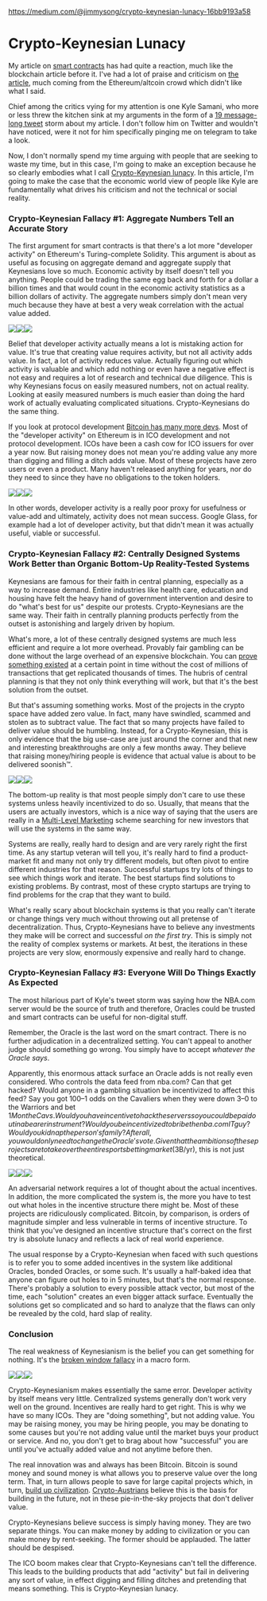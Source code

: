 https://medium.com/@jimmysong/crypto-keynesian-lunacy-16bb9193a58

# Crypto-Keynesian Lunacy

My article on [smart contracts][1] has had quite a reaction, much like the blockchain article before it. I've had a lot of praise and criticism on [the article][1], much coming from the Ethereum/altcoin crowd which didn't like what I said.

Chief among the critics vying for my attention is one Kyle Samani, who more or less threw the kitchen sink at my arguments in the form of a [19 message-long tweet][2] storm about my article. I don't follow him on Twitter and wouldn't have noticed, were it not for him specifically pinging me on telegram to take a look.

Now, I don't normally spend my time arguing with people that are seeking to waste my time, but in this case, I'm going to make an exception because he so clearly embodies what I call [Crypto-Keynesian lunacy][3]. In this article, I'm going to make the case that the economic world view of people like Kyle are fundamentally what drives his criticism and not the technical or social reality.

### Crypto-Keynesian Fallacy #1: Aggregate Numbers Tell an Accurate Story

The first argument for smart contracts is that there's a lot more "developer activity" on Ethereum's Turing-complete Solidity. This argument is about as useful as focusing on aggregate demand and aggregate supply that Keynesians love so much. Economic activity by itself doesn't tell you anything. People could be trading the same egg back and forth for a dollar a billion times and that would count in the economic activity statistics as a billion dollars of activity. The aggregate numbers simply don't mean very much because they have at best a very weak correlation with the actual value added.

![][4]![][5]![][5]

Belief that developer activity actually means a lot is mistaking action for value. It's true that creating value requires activity, but not all activity adds value. In fact, a lot of activity reduces value. Actually figuring out which activity is valuable and which add nothing or even have a negative effect is not easy and requires a lot of research and technical due diligence. This is why Keynesians focus on easily measured numbers, not on actual reality. Looking at easily measured numbers is much easier than doing the hard work of actually evaluating complicated situations. Crypto-Keynesians do the same thing.

If you look at protocol development [Bitcoin has many more devs][6]. Most of the "developer activity" on Ethereum is in ICO development and not protocol development. ICOs have been a cash cow for ICO issuers for over a year now. But raising money does not mean you're adding value any more than digging and filling a ditch adds value. Most of these projects have zero users or even a product. Many haven't released anything for years, nor do they need to since they have no obligations to the token holders.

![][7]![][8]![][9]

In other words, developer activity is a really poor proxy for usefulness or value-add and ultimately, activity does not mean success. Google Glass, for example had a lot of developer activity, but that didn't mean it was actually useful, viable or successful.

### Crypto-Keynesian Fallacy #2: Centrally Designed Systems Work Better than Organic Bottom-Up Reality-Tested Systems

Keynesians are famous for their faith in central planning, especially as a way to increase demand. Entire industries like health care, education and housing have felt the heavy hand of government intervention and desire to do "what's best for us" despite our protests. Crypto-Keynesians are the same way. Their faith in centrally planning products perfectly from the outset is astonishing and largely driven by hopium.

What's more, a lot of these centrally designed systems are much less efficient and require a lot more overhead. Provably fair gambling can be done without the large overhead of an expensive blockchain. You can [prove something existed][10] at a certain point in time without the cost of millions of transactions that get replicated thousands of times. The hubris of central planning is that they not only think everything will work, but that it's the best solution from the outset.

But that's assuming something works. Most of the projects in the crypto space have added zero value. In fact, many have swindled, scammed and stolen as to subtract value. The fact that so many projects have failed to deliver value should be humbling. Instead, for a Crypto-Keynesian, this is only evidence that the big use-case are just around the corner and that new and interesting breakthroughs are only a few months away. They believe that raising money/hiring people is evidence that actual value is about to be delivered soonish™.

![][11]![][8]![][12]

The bottom-up reality is that most people simply don't care to use these systems unless heavily incentivized to do so. Usually, that means that the users are actually investors, which is a nice way of saying that the users are really in a [Multi-Level Marketing][13] scheme searching for new investors that will use the systems in the same way.

Systems are really, really hard to design and are very rarely right the first time. As any startup veteran will tell you, it's really hard to find a product-market fit and many not only try different models, but often pivot to entire different industries for that reason. Successful startups try lots of things to see which things work and iterate. The best startups find solutions to existing problems. By contrast, most of these crypto startups are trying to find problems for the crap that they want to build.

What's really scary about blockchain systems is that you really can't iterate or change things very much without throwing out all pretense of decentralization. Thus, Crypto-Keynesians have to believe any investments they make will be correct and successful _on the first try_. This is simply not the reality of complex systems or markets. At best, the iterations in these projects are very slow, enormously expensive and really hard to change.

### Crypto-Keynesian Fallacy #3: Everyone Will Do Things Exactly As Expected

The most hilarious part of Kyle's tweet storm was saying how the NBA.com server would be the source of truth and therefore, Oracles could be trusted and smart contracts can be useful for non-digital stuff.

Remember, the Oracle is the last word on the smart contract. There is no further adjudication in a decentralized setting. You can't appeal to another judge should something go wrong. You simply have to accept _whatever the Oracle says_.

Apparently, this enormous attack surface an Oracle adds is not really even considered. Who controls the data feed from nba.com? Can that get hacked? Would anyone in a gambling situation be incentivized to affect this feed? Say you got 100–1 odds on the Cavaliers when they were down 3–0 to the Warriors and bet $1M on the Cavs. Would you have incentive to hack the servers so you could be paid out in a bearer instrument? Would you be incentivized to bribe the nba.com IT guy? Would you kidnap the person's family? After all, you would only need to change the Oracle's vote. Given that the ambitions of these projects are to take over the entire sports betting market ($3B/yr), this is not just theoretical.

![][14]![][8]![][15]

An adversarial network requires a lot of thought about the actual incentives. In addition, the more complicated the system is, the more you have to test out what holes in the incentive structure there might be. Most of these projects are ridiculously complicated. Bitcoin, by comparison, is orders of magnitude simpler and less vulnerable in terms of incentive structure. To think that you've designed an incentive structure that's correct on the first try is absolute lunacy and reflects a lack of real world experience.

The usual response by a Crypto-Keynesian when faced with such questions is to refer you to some added incentives in the system like additional Oracles, bonded Oracles, or some such. It's usually a half-baked idea that anyone can figure out holes to in 5 minutes, but that's the normal response. There's probably a solution to every possible attack vector, but most of the time, each "solution" creates an even bigger attack surface. Eventually the solutions get so complicated and so hard to analyze that the flaws can only be revealed by the cold, hard slap of reality.

### Conclusion

The real weakness of Keynesianism is the belief you can get something for nothing. It's the [broken window fallacy][16] in a macro form.

![][17]![][8]![][18]

Crypto-Keynesianism makes essentially the same error. Developer activity by itself means very little. Centralized systems generally don't work very well on the ground. Incentives are really hard to get right. This is why we have so many ICOs. They are "doing something", but not adding value. You may be raising money, you may be hiring people, you may be donating to some causes but you're not adding value until the market buys your product or service. And no, you don't get to brag about how "successful" you are until you've actually added value and not anytime before then.

The real innovation was and always has been Bitcoin. Bitcoin is sound money and sound money is what allows you to preserve value over the long term. That, in turn allows people to save for large capital projects which, in turn, [build up civilization][19]. [Crypto-Austrians][3] believe this is the basis for building in the future, not in these pie-in-the-sky projects that don't deliver value.

Crypto-Keynesians believe success is simply having money. They are two separate things. You can make money by adding to civilization or you can make money by rent-seeking. The former should be applauded. The latter should be despised.

The ICO boom makes clear that Crypto-Keynesians can't tell the difference. This leads to the building products that add "activity" but fail in delivering any sort of value, in effect digging and filling ditches and pretending that means something. This is Crypto-Keynesian lunacy.

[1]: https://medium.com/@jimmysong/the-truth-about-smart-contracts-ae825271811f
[2]: https://twitter.com/KyleSamani/status/1006366936530391041
[3]: https://medium.com/@jimmysong/segwit2x-post-mortem-divorce-of-crypto-austrians-and-crypto-keynesians-87960b11ce4c
[4]: https://cdn-images-1.medium.com/freeze/max/75/1*DHABOQIUXUJ3dCJKsWXmvg.jpeg?q=20
[5]: https://cdn-images-1.medium.com/max/2000/1*DHABOQIUXUJ3dCJKsWXmvg.jpeg
[6]: https://twitter.com/mflaxman/status/1006573882038542338
[7]: https://cdn-images-1.medium.com/freeze/max/75/1*jX3qDnC0Gw3EFy-paqLiSw.jpeg?q=20
[8]: https://medium.com/@jimmysong/undefined
[9]: https://cdn-images-1.medium.com/max/2000/1*jX3qDnC0Gw3EFy-paqLiSw.jpeg
[10]: https://medium.com/@jimmysong/alternatives-to-blockchain-9f858c0a1f2d
[11]: https://cdn-images-1.medium.com/freeze/max/75/1*o9juj3fNouvU21exuuEPJw.png?q=20
[12]: https://cdn-images-1.medium.com/max/2000/1*o9juj3fNouvU21exuuEPJw.png
[13]: https://en.wikipedia.org/wiki/Multi-level_marketing
[14]: https://cdn-images-1.medium.com/freeze/max/75/0*0RUSi3LJ8TNg988j.gif?q=20
[15]: https://cdn-images-1.medium.com/max/2000/0*0RUSi3LJ8TNg988j.gif
[16]: https://en.wikipedia.org/wiki/Parable_of_the_broken_window
[17]: https://cdn-images-1.medium.com/freeze/max/75/1*Qt1kMgUwc6p77D2I8VMugg.jpeg?q=20
[18]: https://cdn-images-1.medium.com/max/2000/1*Qt1kMgUwc6p77D2I8VMugg.jpeg
[19]: https://medium.com/@jimmysong/why-bitcoin-works-fe32879a73f5

  